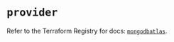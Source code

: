# `provider`

Refer to the Terraform Registry for docs: [`mongodbatlas`](https://registry.terraform.io/providers/mongodb/mongodbatlas/1.22.0/docs).
